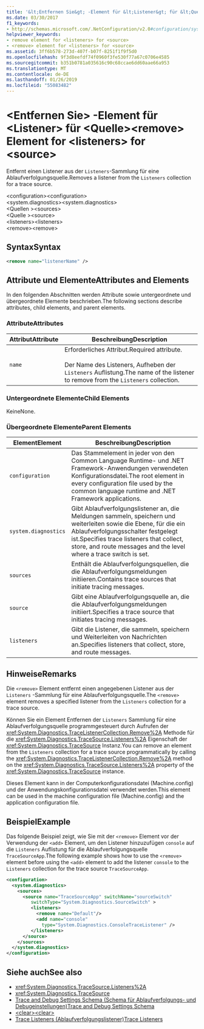 ```yaml
---
title: '&lt;Entfernen Sie&gt; -Element für &lt;Listener&gt; für &lt;Quelle&gt;'
ms.date: 03/30/2017
f1_keywords:
- http://schemas.microsoft.com/.NetConfiguration/v2.0#configuration/system.diagnostics/sources/source/listeners/remove
helpviewer_keywords:
- remove element for <listeners> for <source>
- <remove> element for <listeners> for <source>
ms.assetid: 3ff6b578-273d-407f-b07f-8251f1f9f5d0
ms.openlocfilehash: 9f3d8eefdf74f0960f3fe530f77a67c0706e4585
ms.sourcegitcommit: b351b0781a035616c90c68ccae6dd60aae66a953
ms.translationtype: MT
ms.contentlocale: de-DE
ms.lasthandoff: 01/26/2019
ms.locfileid: "55083482"
---
```

# <a name="ltremovegt-element-for-ltlistenersgt-for-ltsourcegt"></a><span data-ttu-id="ef6ea-102">&lt;Entfernen Sie&gt; -Element für &lt;Listener&gt; für &lt;Quelle&gt;</span><span class="sxs-lookup"><span data-stu-id="ef6ea-102">&lt;remove&gt; Element for &lt;listeners&gt; for &lt;source&gt;</span></span>
<span data-ttu-id="ef6ea-103">Entfernt einen Listener aus der `Listeners`-Sammlung für eine Ablaufverfolgungsquelle.</span><span class="sxs-lookup"><span data-stu-id="ef6ea-103">Removes a listener from the `Listeners` collection for a trace source.</span></span>  
  
 <span data-ttu-id="ef6ea-104">\<configuration></span><span class="sxs-lookup"><span data-stu-id="ef6ea-104">\<configuration></span></span>  
<span data-ttu-id="ef6ea-105">\<system.diagnostics></span><span class="sxs-lookup"><span data-stu-id="ef6ea-105">\<system.diagnostics></span></span>  
<span data-ttu-id="ef6ea-106">\<Quellen ></span><span class="sxs-lookup"><span data-stu-id="ef6ea-106">\<sources></span></span>  
<span data-ttu-id="ef6ea-107">\<Quelle ></span><span class="sxs-lookup"><span data-stu-id="ef6ea-107">\<source></span></span>  
<span data-ttu-id="ef6ea-108">\<listeners></span><span class="sxs-lookup"><span data-stu-id="ef6ea-108">\<listeners></span></span>  
<span data-ttu-id="ef6ea-109">\<remove></span><span class="sxs-lookup"><span data-stu-id="ef6ea-109">\<remove></span></span>  
  
## <a name="syntax"></a><span data-ttu-id="ef6ea-110">Syntax</span><span class="sxs-lookup"><span data-stu-id="ef6ea-110">Syntax</span></span>  
  
```xml  
<remove name="listenerName" />  
```  
  
## <a name="attributes-and-elements"></a><span data-ttu-id="ef6ea-111">Attribute und Elemente</span><span class="sxs-lookup"><span data-stu-id="ef6ea-111">Attributes and Elements</span></span>  
 <span data-ttu-id="ef6ea-112">In den folgenden Abschnitten werden Attribute sowie untergeordnete und übergeordnete Elemente beschrieben.</span><span class="sxs-lookup"><span data-stu-id="ef6ea-112">The following sections describe attributes, child elements, and parent elements.</span></span>  
  
### <a name="attributes"></a><span data-ttu-id="ef6ea-113">Attribute</span><span class="sxs-lookup"><span data-stu-id="ef6ea-113">Attributes</span></span>  
  
|<span data-ttu-id="ef6ea-114">Attribut</span><span class="sxs-lookup"><span data-stu-id="ef6ea-114">Attribute</span></span>|<span data-ttu-id="ef6ea-115">Beschreibung</span><span class="sxs-lookup"><span data-stu-id="ef6ea-115">Description</span></span>|  
|---------------|-----------------|  
|`name`|<span data-ttu-id="ef6ea-116">Erforderliches Attribut.</span><span class="sxs-lookup"><span data-stu-id="ef6ea-116">Required attribute.</span></span><br /><br /> <span data-ttu-id="ef6ea-117">Der Name des Listeners, Aufheben der `Listeners` Auflistung.</span><span class="sxs-lookup"><span data-stu-id="ef6ea-117">The name of the listener to remove from the `Listeners` collection.</span></span>|  
  
### <a name="child-elements"></a><span data-ttu-id="ef6ea-118">Untergeordnete Elemente</span><span class="sxs-lookup"><span data-stu-id="ef6ea-118">Child Elements</span></span>  
 <span data-ttu-id="ef6ea-119">Keine</span><span class="sxs-lookup"><span data-stu-id="ef6ea-119">None.</span></span>  
  
### <a name="parent-elements"></a><span data-ttu-id="ef6ea-120">Übergeordnete Elemente</span><span class="sxs-lookup"><span data-stu-id="ef6ea-120">Parent Elements</span></span>  
  
|<span data-ttu-id="ef6ea-121">Element</span><span class="sxs-lookup"><span data-stu-id="ef6ea-121">Element</span></span>|<span data-ttu-id="ef6ea-122">Beschreibung</span><span class="sxs-lookup"><span data-stu-id="ef6ea-122">Description</span></span>|  
|-------------|-----------------|  
|`configuration`|<span data-ttu-id="ef6ea-123">Das Stammelement in jeder von den Common Language Runtime- und .NET Framework-Anwendungen verwendeten Konfigurationsdatei.</span><span class="sxs-lookup"><span data-stu-id="ef6ea-123">The root element in every configuration file used by the common language runtime and .NET Framework applications.</span></span>|  
|`system.diagnostics`|<span data-ttu-id="ef6ea-124">Gibt Ablaufverfolgungslistener an, die Meldungen sammeln, speichern und weiterleiten sowie die Ebene, für die ein Ablaufverfolgungsschalter festgelegt ist.</span><span class="sxs-lookup"><span data-stu-id="ef6ea-124">Specifies trace listeners that collect, store, and route messages and the level where a trace switch is set.</span></span>|  
|`sources`|<span data-ttu-id="ef6ea-125">Enthält die Ablaufverfolgungsquellen, die die Ablaufverfolgungsmeldungen initiieren.</span><span class="sxs-lookup"><span data-stu-id="ef6ea-125">Contains trace sources that initiate tracing messages.</span></span>|  
|`source`|<span data-ttu-id="ef6ea-126">Gibt eine Ablaufverfolgungsquelle an, die die Ablaufverfolgungsmeldungen initiiert.</span><span class="sxs-lookup"><span data-stu-id="ef6ea-126">Specifies a trace source that initiates tracing messages.</span></span>|  
|`listeners`|<span data-ttu-id="ef6ea-127">Gibt die Listener, die sammeln, speichern und Weiterleiten von Nachrichten an.</span><span class="sxs-lookup"><span data-stu-id="ef6ea-127">Specifies listeners that collect, store, and route messages.</span></span>|  
  
## <a name="remarks"></a><span data-ttu-id="ef6ea-128">Hinweise</span><span class="sxs-lookup"><span data-stu-id="ef6ea-128">Remarks</span></span>  
 <span data-ttu-id="ef6ea-129">Die `<remove>` Element entfernt einen angegebenen Listener aus der `Listeners` -Sammlung für eine Ablaufverfolgungsquelle.</span><span class="sxs-lookup"><span data-stu-id="ef6ea-129">The `<remove>` element removes a specified listener from the `Listeners` collection for a trace source.</span></span>  
  
 <span data-ttu-id="ef6ea-130">Können Sie ein Element Entfernen der `Listeners` Sammlung für eine Ablaufverfolgungsquelle programmgesteuert durch Aufrufen der <xref:System.Diagnostics.TraceListenerCollection.Remove%2A> Methode für die <xref:System.Diagnostics.TraceSource.Listeners%2A> Eigenschaft der <xref:System.Diagnostics.TraceSource> Instanz.</span><span class="sxs-lookup"><span data-stu-id="ef6ea-130">You can remove an element from the `Listeners` collection for a trace source programmatically by calling the <xref:System.Diagnostics.TraceListenerCollection.Remove%2A> method on the <xref:System.Diagnostics.TraceSource.Listeners%2A> property of the <xref:System.Diagnostics.TraceSource> instance.</span></span>  
  
 <span data-ttu-id="ef6ea-131">Dieses Element kann in der Computerkonfigurationsdatei (Machine.config) und der Anwendungskonfigurationsdatei verwendet werden.</span><span class="sxs-lookup"><span data-stu-id="ef6ea-131">This element can be used in the machine configuration file (Machine.config) and the application configuration file.</span></span>  
  
## <a name="example"></a><span data-ttu-id="ef6ea-132">Beispiel</span><span class="sxs-lookup"><span data-stu-id="ef6ea-132">Example</span></span>  
 <span data-ttu-id="ef6ea-133">Das folgende Beispiel zeigt, wie Sie mit der `<remove>` Element vor der Verwendung der `<add>` Element, um den Listener hinzuzufügen `console` auf die `Listeners` Auflistung für die Ablaufverfolgungsquelle `TraceSourceApp`.</span><span class="sxs-lookup"><span data-stu-id="ef6ea-133">The following example shows how to use the `<remove>` element before using the `<add>` element to add the listener `console` to the `Listeners` collection for the trace source `TraceSourceApp`.</span></span>  
  
```xml  
<configuration>  
  <system.diagnostics>  
    <sources>  
      <source name="TraceSourceApp" switchName="sourceSwitch"   
         switchType="System.Diagnostics.SourceSwitch" >  
         <listeners>  
           <remove name="Default"/>  
           <add name="console"   
             type="System.Diagnostics.ConsoleTraceListener" />  
         </listeners>  
      </source>  
    </sources>  
  </system.diagnostics>  
</configuration>   
```  
  
## <a name="see-also"></a><span data-ttu-id="ef6ea-134">Siehe auch</span><span class="sxs-lookup"><span data-stu-id="ef6ea-134">See also</span></span>
- <xref:System.Diagnostics.TraceSource.Listeners%2A>
- <xref:System.Diagnostics.TraceSource>
- [<span data-ttu-id="ef6ea-135">Trace and Debug Settings Schema (Schema für Ablaufverfolgungs- und Debugeinstellungen)</span><span class="sxs-lookup"><span data-stu-id="ef6ea-135">Trace and Debug Settings Schema</span></span>](../../../../../docs/framework/configure-apps/file-schema/trace-debug/index.md)
- [<span data-ttu-id="ef6ea-136">\<clear></span><span class="sxs-lookup"><span data-stu-id="ef6ea-136">\<clear></span></span>](../../../../../docs/framework/configure-apps/file-schema/trace-debug/clear-element-for-listeners-for-source.md)
- [<span data-ttu-id="ef6ea-137">Trace Listeners (Ablaufverfolgungslistener)</span><span class="sxs-lookup"><span data-stu-id="ef6ea-137">Trace Listeners</span></span>](../../../../../docs/framework/debug-trace-profile/trace-listeners.md)
